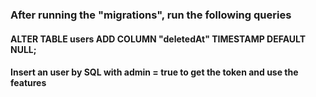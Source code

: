 ### After running the "migrations", run the following queries
#### ALTER TABLE users ADD COLUMN "deletedAt" TIMESTAMP DEFAULT NULL;
#### Insert an user by SQL with admin = true to get the token and use the features

 